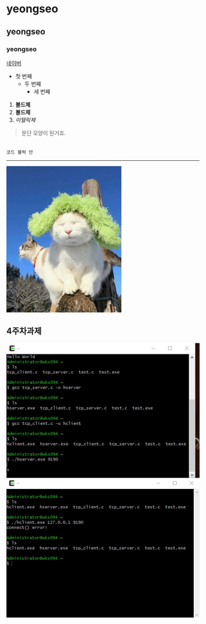 # yeongseo
## yeongseo
### yeongseo

[네이버](https://naver.com)

- 첫 번째
  - 두 번째
    - 세 번째

1. **볼드체**
2. __볼드체__
3. *이텔릭체*

>문단 모양이 된거죠.
>

<code>
코드 블럭 안
</code>

* * *

<img width="" height="" src="./png/고양이.jpg"></img>

## 4주차과제
<img width="" height="" src="./png/4주차과제.jpg"></img>
